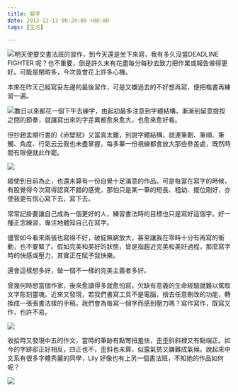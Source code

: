 ```yaml
---
title: 寫字
date: 2013-12-13 00:24:00 +08:00
tags: [生活]

---
```


  
  
[![](//3.bp.blogspot.com/-4czXiND9g60/UqnZOfbEI0I/AAAAAAAABYg/TSrJmprdD_U/s320/2013-12-12+10.55.19.jpg)](//3.bp.blogspot.com/-4czXiND9g60/UqnZOfbEI0I/AAAAAAAABYg/TSrJmprdD%5FU/s1600/2013-12-12+10.55.19.jpg)明天便要交書法班的習作，到今天還是坐下來寫，我有多久沒當DEADLINE FIGHTER 呢？也不重要，倒是許久未有花盡每分每秒去致力把作業或報告做得更好。可能是閑暇多，今次竟會花上許多心機。  
  
本來在昨天己經寫妥左邊的最後習作，可是又嫌過去的不好想再寫，便把楷書再練習一遍。  
  
  
[![](//4.bp.blogspot.com/-fzpSk2kDrkQ/UqncDro189I/AAAAAAAABZ8/_Q-UkRIh5xg/s320/1.png)](//4.bp.blogspot.com/-fzpSk2kDrkQ/UqncDro189I/AAAAAAAABZ8/%5FQ-UkRIh5xg/s1600/1.png)數日以來都花一個下午去練字，由起初最多注意到字體結構，漸漸到留意提按之間的節奏，就讓寫出來的字差異都愈來愈大，也愈來愈好看。

  
但抄趙孟頫行書的《赤壁賦》又當真太難，別說字體結構，就連筆劃、筆順、筆觸、角度、行氣云云我也未盡掌握，每多摹一份視線都會放大那些參差處，既然時間有限便就此作罷。  
  
  
[![](//1.bp.blogspot.com/-k1bLLfAqjWs/UqneDAtk3LI/AAAAAAAABaQ/HAjYPDuBT90/s320/2.png)](//1.bp.blogspot.com/-k1bLLfAqjWs/UqneDAtk3LI/AAAAAAAABaQ/HAjYPDuBT90/s1600/2.png)

  
縱使到目前為止，也還未算有一份自覺十足滿意的作品。可是每當在寫字的時候，有股覺得今次寫得認真不錯的感覺，那怕只是某一筆的短長、粗幼、擺位剛好，亦使我更有信心寫下去，寫下去。  
  
常常記掛要讓自己成為一個更好的人，練習書法時的目標也只是寫好這個字。好一種正念練習，專注地體知自己在寫字。  
  
儘管如今看來兩張也寫得不好，破綻無窮放大，甚至讓我在零時十分有再寫的衝動，也不要緊了。假如完美和美好的狀態，皆是指趨近完美和美好過程，那麼寫字時的快感或壓力，其實正在賦予我快樂。   
  
還會這樣想多好，做一個不一樣的完美主義者多好。   
  
  
曾幾何時想當個作家，後來愈讀得多就愈怕寫，欠缺有意義的生命經驗就難以駕馭文字彫刻靈魂。近來又發現，若我們書寫工具不是電腦，捨去任意刪改的功能，轉換成一張張書法樣的手稿，我們會為每寫一個字而感到壓力嗎？寫作寫作，既寫又作，也許不易。  
  
  
[![](//1.bp.blogspot.com/-qda5ozAincw/Uqnh5LSnzII/AAAAAAAABac/1LvuyZ3qAHM/s320/3.png)](//1.bp.blogspot.com/-qda5ozAincw/Uqnh5LSnzII/AAAAAAAABac/1LvuyZ3qAHM/s1600/3.png)

 收拾時又發現中五的作文，當時的筆跡有點彆扭羞怯，歪歪斜斜裡又有點端正。如今的字跡卻正好相反，四正也不，歪斜也未算，似露氣勢又嫌難成氣候。說起來中文系有很多字體秀麗的同學，Lily 好像也有上另一個書法班，不知她的作品如何呢？  

[![](//1.bp.blogspot.com/-00F48GRrBHk/UqnYv0MeLWI/AAAAAAAABYQ/kZY64dn7NU4/s320/2013-12-12+23.30.17.jpg)](//1.bp.blogspot.com/-00F48GRrBHk/UqnYv0MeLWI/AAAAAAAABYQ/kZY64dn7NU4/s1600/2013-12-12+23.30.17.jpg)
  
  
